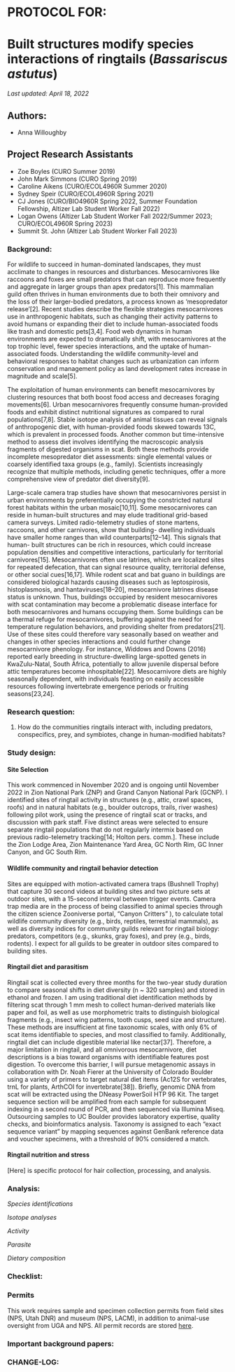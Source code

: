 # PROTOCOL FOR: 
# Built structures modify species interactions of ringtails (*Bassariscus astutus*)

_Last updated: April 18, 2022_

## Authors: 

* Anna Willoughby

## Project Research Assistants

* Zoe Boyles (CURO Summer 2019) 
* John Mark Simmons (CURO Spring 2019)
* Caroline Aikens (CURO/ECOL4960R Summer 2020)
* Sydney Speir (CURO/ECOL4960R Spring 2021)
* CJ Jones (CURO/BIO4960R Spring 2022, Summer Foundation Fellowship, Altizer Lab Student Worker Fall 2022)
* Logan Owens (Altizer Lab Student Worker Fall 2022/Summer 2023; CURO/ECOL4960R Spring 2023)
* Summit St. John (Altizer Lab Student Worker Fall 2023) 

### Background: 

For wildlife to succeed in human-dominated landscapes, they must acclimate to changes in resources and disturbances. Mesocarnivores like raccoons and foxes are small predators that can reproduce more frequently and aggregate in larger groups than apex predators[1]. This mammalian guild often thrives in human environments due to both their omnivory and the loss of their larger-bodied predators, a process known as ‘mesopredator release’[2]. Recent studies describe the flexible strategies mesocarnivores use in anthropogenic habitats, such as changing their activity patterns to avoid humans or expanding their diet to include human-associated foods like trash and domestic pets[3,4]. Food web dynamics in human environments are expected to dramatically shift, with mesocarnivores at the top trophic level, fewer species interactions, and the uptake of human-associated foods. Understanding the wildlife community-level and behavioral responses to habitat changes such as urbanization can inform conservation and management policy as land development rates increase in magnitude and scale[5].

The exploitation of human environments can benefit mesocarnivores by clustering resources that both boost food access and decreases foraging movements[6]. Urban mesocarnivores frequently consume human-provided foods and exhibit distinct nutritional signatures as compared to rural populations[7,8]. Stable isotope analysis of animal tissues can reveal signals of anthropogenic diet, with human-provided foods skewed towards 13C, which is prevalent in processed foods. Another common but time-intensive method to assess diet involves identifying the macroscopic analysis fragments of digested organisms in scat. Both these methods provide incomplete mesopredator diet assessments: single elemental values or coarsely identified taxa groups (e.g., family). Scientists increasingly recognize that multiple methods, including genetic techniques, offer a more comprehensive view of predator diet diversity[9].

Large-scale camera trap studies have shown that mesocarnivores persist in urban environments by preferentially occupying the constricted natural forest habitats within the urban mosaic[10,11]. Some mesocarnivores can reside in human-built structures and may elude traditional grid-based camera surveys. Limited radio-telemetry studies of stone martens, raccoons, and other carnivores, show that building- dwelling individuals have smaller home ranges than wild counterparts[12–14]. This signals that human- built structures can be rich in resources, which could increase population densities and competitive interactions, particularly for territorial carnivores[15]. Mesocarnivores often use latrines, which are localized sites for repeated defecation, that can signal resource quality, territorial defense, or other social cues[16,17]. While rodent scat and bat guano in buildings are considered biological hazards causing diseases such as leptospirosis, histoplasmosis, and hantaviruses[18–20], mesocarnivore latrines disease status is unknown. Thus, buildings occupied by resident mesocarnivores with scat contamination may become a problematic disease interface for both mesocarnivores and humans occupying them.
Some buildings can be a thermal refuge for mesocarnivores, buffering against the need for temperature regulation behaviors, and providing shelter from predators[21]. Use of these sites could therefore vary seasonally based on weather and changes in other species interactions and could further change mesocarnivore phenology. For instance, Widdows and Downs (2016) reported early breeding in structure-dwelling large-spotted genets in KwaZulu-Natal, South Africa, potentially to allow juvenile dispersal before attic temperatures become inhospitable[22]. Mesocarnivore diets are highly seasonally dependent, with individuals feasting on easily accessible resources following invertebrate emergence periods or fruiting seasons[23,24].

### Research question:
 1) How do the communities ringtails interact with, including predators, conspecifics, prey, and symbiotes, change in human-modified habitats? 

### Study design: 
#### Site Selection 
This work commenced in November 2020 and is ongoing until November 2022 in Zion National Park (ZNP) and Grand Canyon National Park (GCNP). I identified sites of ringtail activity in structures (e.g., attic, crawl spaces, roofs) and in natural habitats (e.g., boulder outcrops, trails, river washes) following pilot work, using the presence of ringtail scat or tracks, and discussion with park staff. Five distinct areas were selected to ensure separate ringtail populations that do not regularly intermix based on previous radio-telemetry tracking[14; Holton pers. comm.]. These include the Zion Lodge Area, Zion Maintenance Yard Area, GC North Rim, GC Inner Canyon, and GC South Rim. 

#### Wildlife community and ringtail behavior detection
Sites are equipped with motion-activated camera traps (Bushnell Trophy) that capture 30 second videos at building sites and two picture sets at outdoor sites, with a 15-second interval between trigger events. Camera trap media are in the process of being classified to animal species through the citizen science Zooniverse portal, “Canyon Critters” ), to calculate total wildlife community diversity (e.g., birds, reptiles, terrestrial mammals), as well as diversity indices for community guilds relevant for ringtail biology: predators, competitors (e.g., skunks, gray foxes), and prey (e.g., birds, rodents). I expect for all guilds to be greater in outdoor sites compared to building sites. 

#### Ringtail diet and parasitism
Ringtail scat is collected every three months for the two-year study duration to compare seasonal shifts in diet diversity (n ~ 320 samples) and stored in ethanol and frozen. I am using traditional diet identification methods by filtering scat through 1 mm mesh to collect human-derived materials like paper and foil, as well as use morphometric traits to distinguish biological fragments (e.g., insect wing patterns, tooth cusps, seed size and structure). These methods are insufficient at fine taxonomic scales, with only 6% of scat items identifiable to species, and most classified to family. Additionally, ringtail diet can include digestible material like nectar[37]. Therefore, a major limitation in ringtail, and all omnivorous mesocarnivore, diet descriptions is a bias toward organisms with identifiable features post digestion. To overcome this barrier, I will pursue metagenomic assays in collaboration with Dr. Noah Fierer at the University of Colorado Boulder using a variety of primers to target natural diet items (Ac12S for vertebrates, trnL for plants, ArthCOI for invertebrate[38]). Briefly, genomic DNA from scat will be extracted using the DNeasy PowerSoil HTP 96 Kit. The target sequence section will be amplified from each sample for subsequent indexing in a second round of PCR, and then sequenced via Illumina Miseq. Outsourcing samples to UC Boulder provides laboratory expertise, quality checks, and bioinformatics analysis. Taxonomy is assigned to each “exact sequence variant” by mapping sequences against GenBank reference data and voucher specimens, with a threshold of 90% considered a match.

#### Ringtail nutrition and stress 
[Here] is specific protocol for hair collection, processing, and analysis.

### Analysis: 
*Species identifications*

*Isotope analyses*

*Activity*

*Parasite* 

*Dietary composition*

### Checklist: 

### Permits
This work requires sample and specimen collection permits from field sites (NPS, Utah DNR) and museum (NPS, LACM), in addition to animal-use oversight from UGA and NPS. All permit records are stored [here](https://docs.google.com/spreadsheets/d/1pRibmzCBBkdJKFlgX9BHZPBH5-2jjv_UKw48D10KQ38/edit?usp=sharing). 

### Important background papers: 

### CHANGE-LOG:
